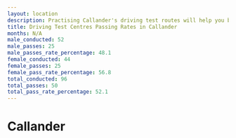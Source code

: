 ```yaml
---
layout: location
description: Practising Callander's driving test routes will help you become more confident in your gear-changing abilities.
title: Driving Test Centres Passing Rates in Callander
months: N/A
male_conducted: 52
male_passes: 25
male_passes_rate_percentage: 48.1
female_conducted: 44
female_passes: 25
female_pass_rate_percentage: 56.8
total_conducted: 96
total_passes: 50
total_pass_rate_percentage: 52.1
---
```


# Callander
